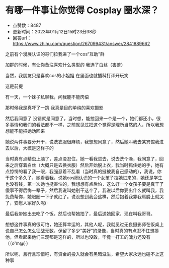 # 有哪一件事让你觉得 Cosplay 圈水深？
- 点赞数：8487
- 更新时间：2023年01月12日15时23分38秒
- 回答url：https://www.zhihu.com/question/267099431/answer/2841889662
<body>
 <p data-pid="dmBRG5KP">之前有个漫展认识的哥们拉我进了一个cos“互助”群</p>
 <p data-pid="eUkFKTxe">加群的时候，有让你备注喜欢什么类型的 我选了白丝（害羞）</p>
 <p data-pid="ZTj8VjlZ">当然，我朋友只是喜欢cos的小姐姐 在里面也就插科打诨开玩笑</p>
 <p data-pid="i1zGBcNB">这是前提</p>
 <p data-pid="76kYO0yC">有一天，一个妹子私聊我，问我能不能肉偿</p>
 <p data-pid="r6V1CyW5">那时候我是真吓了一跳 我真是目的单纯的喜欢摄影</p>
 <p data-pid="Fv6Cp6LZ">然后我同意了 没错就是同意了，当时想，能拉回来一个是一个，她们都还小，很多事情和我们的看法都不一样，之前就见过把这个觉得是理所当然的人，所以我想想能不能把她劝回来</p>
 <p data-pid="Mf49zd15">她说两件事要分开干，说洗衣服很麻烦，我想想同意了，然后她叫我去某宾馆我进去以后，大概是这样子的</p>
 <p data-pid="KZt3gUa8">当时真有点精虫上脑了，差点没忍住，她一看我进去，说去洗个澡，我同意了，回来之后穿着白丝（大概只是去换衣服）然后开始脱上衣，我当时抓住她的手，她有点惊愕的看了我一眼，我强忍着不乱看（当时真的挺被我自己感动的），我说，你干这个多久了，她看着我，说她cos圈认识的一个女孩子拉她进来的，她还是学生也没有钱，第一次她也挺害怕的，我想想有点后怕，这么好一个女孩子要是真干了傻事不得后悔一辈子，然后我说叫她别干这个了，我说以后你要出什么就叫我，我免费帮你，她眼圈一下子就红了。说没想到我会这样，然后抱着我靠我肩膀上就哭了，安慰人家好久呢(·</p>
 <p data-pid="6Mr162Lh">最后我带她出去吃了个饭，然后也帮她拍了，最后送她回家，现在叫我哥哥。</p>
 <p data-pid="gCzYGBz5">想想这件事真的很可怕，她还算幸运的，其他人呢，我就见过无良摄影师在饭桌上说自己怎么怎么征战无数，保留了多少“美好”的录像，当时真的有点忍不住想揍他，但看起来他们三观都是这样的，所以也没敢，毕竟一打五的魄力还没有（（o'm@））</p>
 <p data-pid="46sZZphD">所以呢，且行且珍惜吧，有资金的投入就会有黑暗滋生，希望大家永远也碰不上这种事</p>
</body>